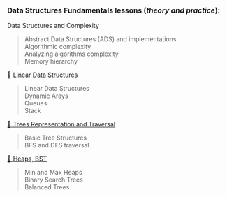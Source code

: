 ### Data Structures Fundamentals lessons (_theory and practice_):

Data Structures and Complexity  
> Abstract Data Structures (ADS) and implementations  
> Algorithmic complexity  
> Analyzing algorithms complexity  
> Memory hierarchy  
>

[:file_folder: Linear Data Structures]()
> Linear Data Structures  
> Dynamic Arays  
> Queues  
> Stack  
>

[:file_folder: Trees Representation and Traversal]()
> Basic Tree Structures  
> BFS and DFS traversal  
>



[:file_folder: Heaps, BST]()   
> Min and Max Heaps  
> Binary Search Trees  
> Balanced Trees  
> 
